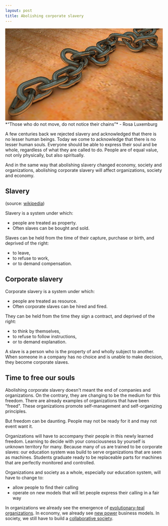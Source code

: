 ```yaml
---
layout: post
title: Abolishing corporate slavery
---
```

<img src="/images/fulls/chain.jpg" class="fit image">
*“Those who do not move, do not notice their chains”*
 - Rosa Luxemburg

A few centuries back we rejected slavery and acknowledged that there is no lesser human beings. Today we come to acknowledge that there is no lesser human souls. Everyone should be able to express their soul and be whole, regardless of what they are called to do. People are of equal value, not only physically, but also spiritually.

And in the same way that abolishing slavery changed economy, society and organizations, abolishing corporate slavery will affect organizations, society and economy.

## Slavery 

(source: [wikipedia](http://en.wikipedia.org/wiki/Slavery))

Slavery is a system under which:

+ people are treated as property. 
+ Often slaves can be bought and sold. 

Slaves can be held from the time of their capture, purchase or birth, and deprived of the right:

+ to leave,
+ to refuse to work,
+ or to demand compensation. 

## Corporate slavery

Corporate slavery is a system under which:

+ people are treated as resource. 
+ Often corporate slaves can be hired and fired. 

They can be held from the time they sign a contract, and deprived of the right:

+ to think by themselves, 
+ to refuse to follow instructions, 
+ or to demand explanation.

A slave is a person who is the property of and wholly subject to another. When someone in a company has no choice and is unable to make decision, they become corporate slaves.

## Time to free our souls

Abolishing corporate slavery doesn't meant the end of companies and organizations. On the contrary, they are changing to be the medium for this freedom. There are already examples of organizations that have been "freed". These organizations promote self-management and self-organizing principles. 

But freedom can be daunting. People may not be ready for it and may not event want it. 

Organizations will have to accompany their people in this newly learned freedom.  Learning to decide with your consciousness by yourself is unknown territory for many. Because many of us are trained to be corporate slaves: our education system was build to serve organizations that are seen as machines. Students graduate ready to be replaceable parts for machines that are perfectly monitored and controlled. 

Organizations and society as a whole, especially our education system, will have to change to:

+ allow people to find their calling
+ operate on new models that will let people express their calling in a fair way

In organizations we already see the emergence of [evolutionary-teal organizations](http://www.reinventingorganizations.com/). In economy, we already see [new power](https://hbr.org/2014/12/understanding-new-power) business models. In society, we still have to build a [collaborative society](http://magazine.ouishare.net/2014/11/the-power-of-side-effects-towards-a-collaborative-society/).

